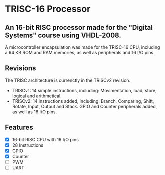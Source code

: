 # TRISC-16 Processor

## An 16-bit RISC processor made for the "Digital Systems" course using VHDL-2008.

A microcontroller encapsulation was made for the TRISC-16 CPU, including a 64 KB ROM and RAM memories, as well as peripherals and 16 I/O pins.

## Revisions

The TRISC architecture is currenctly in the TRISCv2 revision.

- TRISCv1: 14 simple instructions, including: Movimentation, load, store, logical and arithmetical.
- TRISCv2: 14 instructions added, including: Branch, Comparing, Shift, Rotate, Input, Output and Stack. GPIO and Counter peripherals added, as well as 16 I/O pins.

## Features

- [X] 16-bit RISC CPU with 16 I/O pins
- [X] 28 Instructions
- [X] GPIO
- [X] Counter
- [ ] PWM
- [ ] UART
